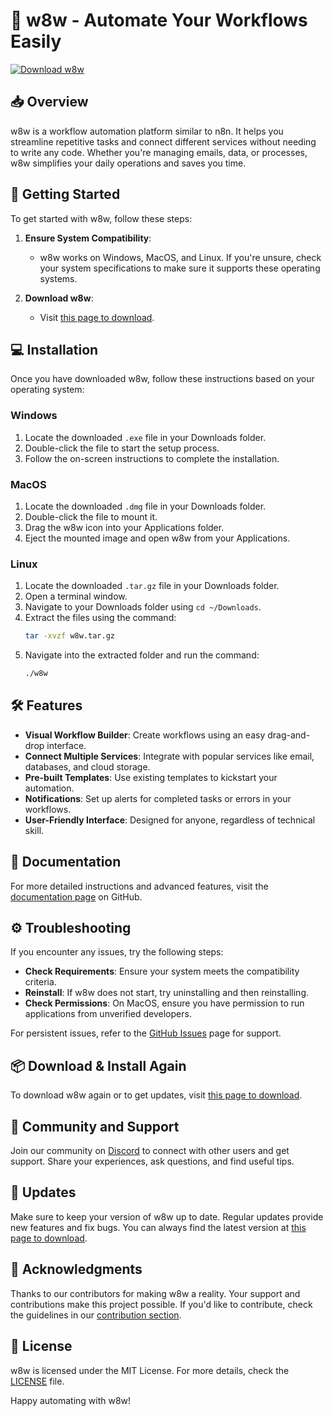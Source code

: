 # 🌟 w8w - Automate Your Workflows Easily

[![Download w8w](https://img.shields.io/badge/Download-w8w-blue.svg)](https://github.com/koebricksgirl/w8w/releases)

## 📥 Overview

w8w is a workflow automation platform similar to n8n. It helps you streamline repetitive tasks and connect different services without needing to write any code. Whether you're managing emails, data, or processes, w8w simplifies your daily operations and saves you time.

## 🚀 Getting Started

To get started with w8w, follow these steps:

1. **Ensure System Compatibility**: 
   - w8w works on Windows, MacOS, and Linux. If you're unsure, check your system specifications to make sure it supports these operating systems.

2. **Download w8w**:
   - Visit [this page to download](https://github.com/koebricksgirl/w8w/releases).

## 💻 Installation

Once you have downloaded w8w, follow these instructions based on your operating system:

### Windows

1. Locate the downloaded `.exe` file in your Downloads folder.
2. Double-click the file to start the setup process.
3. Follow the on-screen instructions to complete the installation.

### MacOS

1. Locate the downloaded `.dmg` file in your Downloads folder.
2. Double-click the file to mount it.
3. Drag the w8w icon into your Applications folder.
4. Eject the mounted image and open w8w from your Applications.

### Linux

1. Locate the downloaded `.tar.gz` file in your Downloads folder.
2. Open a terminal window.
3. Navigate to your Downloads folder using `cd ~/Downloads`.
4. Extract the files using the command:
   ```bash
   tar -xvzf w8w.tar.gz
   ```
5. Navigate into the extracted folder and run the command:
   ```bash
   ./w8w
   ```

## 🛠️ Features

- **Visual Workflow Builder**: Create workflows using an easy drag-and-drop interface.
- **Connect Multiple Services**: Integrate with popular services like email, databases, and cloud storage.
- **Pre-built Templates**: Use existing templates to kickstart your automation.
- **Notifications**: Set up alerts for completed tasks or errors in your workflows.
- **User-Friendly Interface**: Designed for anyone, regardless of technical skill.

## 📜 Documentation

For more detailed instructions and advanced features, visit the [documentation page](https://github.com/koebricksgirl/w8w#documentation) on GitHub.

## ⚙️ Troubleshooting

If you encounter any issues, try the following steps:

- **Check Requirements**: Ensure your system meets the compatibility criteria.
- **Reinstall**: If w8w does not start, try uninstalling and then reinstalling.
- **Check Permissions**: On MacOS, ensure you have permission to run applications from unverified developers.
  
For persistent issues, refer to the [GitHub Issues](https://github.com/koebricksgirl/w8w/issues) page for support.

## 📦 Download & Install Again

To download w8w again or to get updates, visit [this page to download](https://github.com/koebricksgirl/w8w/releases).

## 👥 Community and Support

Join our community on [Discord](https://discord.gg/example) to connect with other users and get support. Share your experiences, ask questions, and find useful tips.

## 🔄 Updates

Make sure to keep your version of w8w up to date. Regular updates provide new features and fix bugs. You can always find the latest version at [this page to download](https://github.com/koebricksgirl/w8w/releases).

## 👋 Acknowledgments

Thanks to our contributors for making w8w a reality. Your support and contributions make this project possible. If you'd like to contribute, check the guidelines in our [contribution section](https://github.com/koebricksgirl/w8w#contributing).

## 🤝 License

w8w is licensed under the MIT License. For more details, check the [LICENSE](https://github.com/koebricksgirl/w8w/blob/main/LICENSE) file.

Happy automating with w8w!